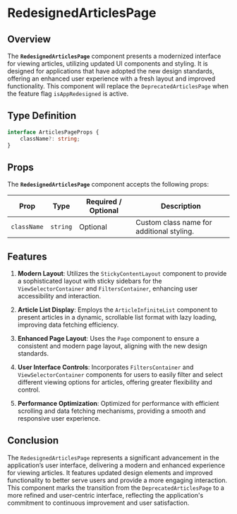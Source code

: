 # RedesignedArticlesPage

## Overview

The **`RedesignedArticlesPage`** component presents a modernized interface for viewing articles, utilizing updated UI components and styling. It is designed for applications that have adopted the new design standards, offering an enhanced user experience with a fresh layout and improved functionality. This component will replace the `DeprecatedArticlesPage` when the feature flag `isAppRedesigned` is active.

## Type Definition

```typescript
interface ArticlesPageProps {
    className?: string;
}
```
## Props
The **`RedesignedArticlesPage`** component accepts the following props:

| Prop        | Type     | Required / Optional | Description                             |
|-------------|----------|---------------------|-----------------------------------------|
| `className` | `string` | Optional            | Custom class name for additional styling. |

## Features

1. **Modern Layout**: Utilizes the `StickyContentLayout` component to provide a sophisticated layout with sticky sidebars for the `ViewSelectorContainer` and `FiltersContainer`, enhancing user accessibility and interaction.

2. **Article List Display**: Employs the `ArticleInfiniteList` component to present articles in a dynamic, scrollable list format with lazy loading, improving data fetching efficiency.

3. **Enhanced Page Layout**: Uses the `Page` component to ensure a consistent and modern page layout, aligning with the new design standards.

4. **User Interface Controls**: Incorporates `FiltersContainer` and `ViewSelectorContainer` components for users to easily filter and select different viewing options for articles, offering greater flexibility and control.

5. **Performance Optimization**: Optimized for performance with efficient scrolling and data fetching mechanisms, providing a smooth and responsive user experience.


## Conclusion
The `RedesignedArticlesPage` represents a significant advancement in the application’s user interface, delivering a modern and enhanced experience for viewing articles. It features updated design elements and improved functionality to better serve users and provide a more engaging interaction. This component marks the transition from the `DeprecatedArticlesPage` to a more refined and user-centric interface, reflecting the application's commitment to continuous improvement and user satisfaction.

